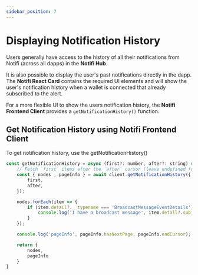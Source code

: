 ```yaml
---
sidebar_position: 7
---
```


# Displaying Notification History

Users generally have access to the history of all their notifications from Notifi (across all dapps) in the **Notifi Hub**. 

It is also possible to display the user's past notifications directly in the dapp. 
The **Notifi React Card** contains the required UI elements and will show the user's notification history when a wallet is connected that already subscribed to the alert. 

For a more flexible UI to show the users notification history, the **Notifi Frontend Client** provides a `getNotificationHistory()` function. 



## Get Notification History using **Notifi Frontend Client**

To get notification history, use the getNotificationHistory()

```js
const getNotificationHistory = async (first?: number, after?: string) => {
    // Fetch `first` items after the `after` cursor (leave undefined for first page)
    const { nodes , pageInfo } = await client.getNotificationHistory({
        first,
        after,
    });

    nodes.forEach(item => {
        if (item.detail?.__typename === 'BroadcastMessageEventDetails') {
            console.log('I have a broadcast message', item.detail?.subject, item.detail?.message);
        }
    });

    console.log('pageInfo', pageInfo.hasNextPage, pageInfo.endCursor);

    return {
        nodes,
        pageInfo
    }
}
```

